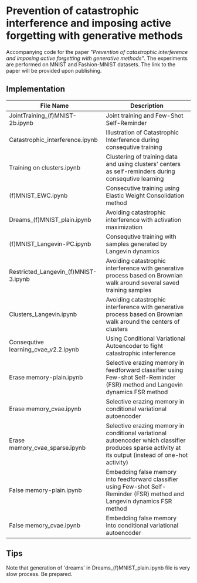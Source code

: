 # Prevention of catastrophic interference and imposing active forgetting with generative methods

Accompanying code for the paper *"Prevention of catastrophic interference and imposing active forgetting with generative methods"*. The experiments are performed on MNIST and Fashion-MNIST datasets. The link to the paper will be provided upon publishing.

## Implementation

File Name | Description 
----------|------------
JointTraining_(f)MNIST-2b.ipynb | Joint training and Few-Shot Self-Reminder 
Catastrophic_interference.ipynb | Illustration of Catastrophic Interference during consequtive training
Training on clusters.ipynb | Clustering of training data and using clusters' centers as self-reminders during consequtive learning
(f)MNIST_EWC.ipynb | Consecutive training using Elastic Weight Consolidation method 
Dreams_(f)MNIST_plain.ipynb | Avoiding catastrophic interference with activation maximization 
(f)MNIST_Langevin-PC.ipynb | Consequtive training with samples generated by Langevin dynamics 
Restricted_Langevin_(f)MNIST-3.ipynb | Avoiding catastrophic interference with generative process based on Brownian walk around several saved training samples 
Clusters_Langevin.ipynb | Avoiding catastrophic interference with generative process based on Brownian walk around the centers of clusters 
Consequtive learning_cvae_v2.2.ipynb | Using Conditional Variational Autoencoder to fight catastrophic interference
Erase memory-plain.ipynb | Selective erazing memory in feedforward classifier using Few-shot Self-Reminder (FSR) method and Langevin dynamics FSR method 
Erase memory_cvae.ipynb | Selective erazing memory in conditional variational autoencoder 
Erase memory_cvae_sparse.ipynb | Selective erazing memory in conditional variational autoencoder which classifier produces sparse activity at its output (instead of one-hot activity) 
False memory-plain.ipynb | Embedding false memory into feedforward classifier using Few-shot Self-Reminder (FSR) method and Langevin dynamics FSR method 
False memory_cvae.ipynb | Embedding false memory into conditional variational autoencoder 

## Tips

Note that generation of 'dreams' in Dreams_(f)MNIST_plain.ipynb file is very slow process. Be prepared.